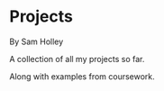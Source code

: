 # Projects
By Sam Holley

A collection of all my projects so far.

Along with examples from coursework.
